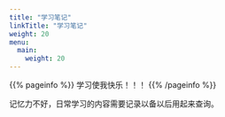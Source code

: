 ```yaml
---
title: "学习笔记"
linkTitle: "学习笔记"
weight: 20
menu:
  main:
    weight: 20
---
```


{{% pageinfo %}}
学习使我快乐！！！
{{% /pageinfo %}}

记忆力不好，日常学习的内容需要记录以备以后用起来查询。
